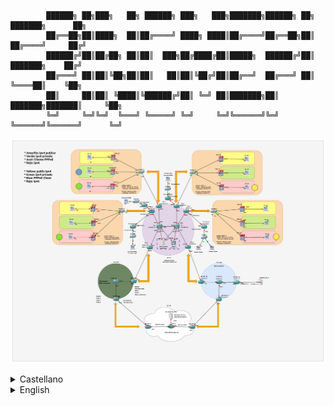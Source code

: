             ██████╗ ██╗███╗   ██╗ ██████╗ ███╗   ███╗███████╗██████╗ ██╗     ███████╗      ██╗
            ██╔══██╗██║████╗  ██║██╔════╝ ████╗ ████║██╔════╝██╔══██╗██║     ██╔════╝     ██╔╝
            ██████╔╝██║██╔██╗ ██║██║  ███╗██╔████╔██║█████╗  ██████╔╝██║     ███████╗    ██╔╝ 
            ██╔═══╝ ██║██║╚██╗██║██║   ██║██║╚██╔╝██║██╔══╝  ██╔═══╝ ██║     ╚════██║    ╚██╗ 
            ██║     ██║██║ ╚████║╚██████╔╝██║ ╚═╝ ██║███████╗██║     ███████╗███████║     ╚██╗
            ╚═╝     ╚═╝╚═╝  ╚═══╝ ╚═════╝ ╚═╝     ╚═╝╚══════╝╚═╝     ╚══════╝╚══════╝      ╚═╝

![Overview](files/project_overview.png?raw=true)


<details>
<summary>Castellano</summary>
<br>
> ! ESTE PROYECTO ESTA EN DESARROLLO, SED COMPRENSIBLES :P 

## **Descarga del proyecto**: [mega link](https://mega.nz/file/BoRwjJxK#DwhA62e7TvCg0izRk30q9RUSukBwDu_csd54HdriO7g)
            
  Sobre este proyecto:
-
PMP tiene como objetivo ser un recurso de aprendizaje de código abierto, que ayude aquellos que buscan ver cómo funcionan los protocolos dentro de un entorno controlado y seguro. Este proyecto no es perfecto, no está hecho por profesionales, soy un estudiante que se encontró una curva de aprendizaje bastante inclinada cuando comenzo en el mundillo de las redes, y que quiere probeer de herramientas a aquellos que vienen detrás :)
Si tienes experiencia en este tema y hay algo que crees que está mal, hazmelo saber, el feedback siempre se agradece; si quieres colaborar de forma activa, eres bienvenido, ve a la sección de cómo publicar cambios para saber más.

El proyecto incluye 4 sistemas autónomos: (Esta descripción está incompleta, se añadirá una explicación detallada en el futuro)
            
- **ISP 55:** Este es el más complejo de los 4, solo permite el tráfico IPv4, pero implementa túneles 6rd para permitir el trafico IPv6 .

- **ISP 2000:** Estos sistemas son los más modernos, solo permiten IPv6, pero se pueden utilizar túneles IPv4IPv6.

- **ISP 3000:** Muy parecido al ISP 55, solo permite el tráfico IPv4, pero usando túneles 6pe se puede atravesar tráfico IPv6.

- **ISP 100:** Este ISP tiene como objetivo simular el resto de Internet.

El color del punto final indica:

  **Amarillo:** Cliente con dirección ipv4 pública.
            
  **Verde:** Cliente con dirección ipv4 privada (CGNAT).
            
  **Rojo:** Cliente con rango Ipv6 asignado.
            
            
    - Círculo verde: Túnel a través de CGNAT.
            
    - Círculo amarillo: Túnel con salida publica.
            
    - Círculo azul: Cliente conectado a ISP 3000 mediante PPPoE.

### Otras características son:
            
- Servidor DHCP centralizado

- RBGP dual (El servidor DHCP actúa también como RBGP)

- Dos VPN separadas administradas por VRFS

- Enrutamiento por circuitos virtuales con MPLS

- Protocolos de enrutamiento como OSPF, IBGP y EBGP

            
            
            
            
            
            
            
Primeros pasos:
-
Antes de empezar, necesitas [gns3](https://www.gns3.com/software/download) y el archivo del proyecto. No estaría de más utilizar [Wireshark](https://www.wireshark.org/download.html) , ya que se puede utilizar de forma nativa en gns3 para analizar tráfico.


Si es tu primera vez con gns3 y con un proyecto de este calibre, preparate un café y tomatelo con calma. GNS3 tarda su tiempo para cargar y arrancar.

Una vez el proyecto haya cargado y la ventana de carga desaparezca, deberías estar listo para pulsar el botón de play, y los enlaces deberían empezar cambiar de rojo a verde. Lleva su tiempo, ya que muchos protocolos se ejecutan desde cold-start, así que sera mejor esperar un par de minutos.

Cuando ya esté todo configurado, es momento de jugar un poco con el entorno. Podemos empezar probando el camino más largo: Desde una terminal de usuario (clicando dos veces en un pc con el recuadro verde) escribe:

> **ping 50.0.0.2** (el servidor en la parte inferior)

Si no funcionase, veríamos un mensaje `DDD` en la terminal del PC. Esto significa que el primer descubrimiento del DHCP fallo, estó sucede porque el PC finaliza la configuración antes que el CPE, por lo que DHCP no se carga a tiempo.
Para resolver este problema simplemente escribimos:
            
```dhcp```

Si aparece DORA, significa que completó todos los pasos de descubrimiento, oferta, solicitud, reconocimiento, ahora puedes repetir el ping. Si deseas analizar los paquetes, simplemente utiliza wireshark, e inicializa la captura.

Comandos básicos del terminal ios:
-
Si deseas profundizar, debe saber cómo usar el terminal ios, los aspectos más básicos son:
            
> **show ip interface brief** o **sh ip int b**
            
> **sh ip route**
            
Entrar al modo de configuración global:
            
> **conf t**

Aunque recomiendo usar ? después de cada comando, ya que obtendremos todas las opciones que puedes usar.

Revisar la configuración del router:
            
-
Para ver la configuración de cualquier router con el proyecto parado, puedes hacer click derecho en el router deseado e ir a "edit config". Si el proyecto se está ejecutando, también puedes escribir en el terminal:
            
> **sh run**


Trabajando en:

- Permitir que los clientes tengan diferentes rangos de IPv6 asignados (Lo que permite a las empresas tener rangos más grandes), esto implica la configuración de un túnel 6rd en anycast en los border router.


TO-DO:

- Servidores DNS


Cómo publicar cambios:
-
(Trabajando en ello)
</details>

<details>
<summary>English</summary>
<br>
> ! THIS PROJECT IS IN A REALLY EARLY STAGE, PLEASE BE COMPASSIONATE :P

## **Download the project**: [mega link](https://mega.nz/file/BoRwjJxK#DwhA62e7TvCg0izRk30q9RUSukBwDu_csd54HdriO7g)
            
About this project:
- 
PMP aims to be an opensource learning resource, that helps new people to see how protocols operates inside a controlled and secure environment. This project is not perfect, is not made by professionals, I'm an student myself that found a fairly steep learning curve when I wanted to start in the world of networks, so I wanted to help others.
  
If you have experience in this topic, and there is something you think is wrong, please let me know, feedback is great; also if you want to collaborate, you are welcome, go to the how to publish changes section to know more.

The project includes 4 autonomous system: (This description is work in progress, an in depth explanation will be added)
> **ISP 55:** This is the more complex one, it only allow ipv4 traffic by default, but implements 6rd tunnels to allow ipv6 traffic. 
> **ISP 2000:** This are the new guys, they only allow ipv6 by default, but ip4ip6 tunnels are deployed.
> **ISP 3000:** Like ISP 55, they only allow ipv4 traffic by default, but using 6pe tunnels ipv6 traffic can go throw.
> **ISP 100:** This is a dual stack isp that aims to simulate the rest of internet.

The end-point color indicates:
> **Yellow:** Client with public ipv4 address.
> **Green:** Client with private ipv4 address (CGNAT).
> **Red:** Client with Ipv6 range assigned.
> - Green circle: Tunnel throw cgnat.
> - Yellow circle: Public tunnel.
> 
> **Blue circle**: Client connected to ISP 3000 throw PPPoE. 

Other features are:
>Cgnat on green endpoints, centraliced dhcp server, dual rbgp (the dhcp server also act as rbgp), PPPoE that allows ClientPPP to acces the ISP 3000 network, 2 separated vpns managed by vrfs, mpls, ospf, ibgp and ebgp. (Probably Im missing something)

Start walking around:
-
First of all, you need [gns3](https://www.gns3.com/software/download) and the file linked above. Also [wireshark](https://www.wireshark.org/download.html) is recomended, since it can be used natively in gns3 to analyze traffic.

If this is your first time with gns3 and a project of this size, stay calm... btw go take a coffee, it takes its time to load and start, so don't panic if you don't see things doing things instantly. Gns3 has a client-server arquitecture, thats why you see popups trying to connect to a server in localhost.

After opening the project, when the loading popup is gone, you should be ready to hit the play button (the green one on top left) and links should start to change from red to green. It takes a while, many protocols running from cold start, so give it a few minutes to make sure everything its ready.

So you have all interfaces with ips configured and your route tables are filled, its time to play.
First you can test the longest path; from an end user terminal (double click on a green PC, a terminal should open), write :

>  **ping 50.0.0.2** (the server at the bottom)

If it doesn't work, no worries, do you see a "DDD" message on the PC terminal? It means the first dhcp discovery failed, this happens due to the PC ending its configuration before the CPE does, so dhcp is not working on time. To solve it just write:
> **dhcp**

If you now see DORA, it means it compleated all the discovery, offer, request, ack steps, now you can repeated the ping.

If you want to analyze the packets in any link (wireshark required), just right click on it and click on start capture, a lens should appear over the link, remember that closing wireshark doest stop stop the capture, if the lens is there, wireshark is running and consuming resources, take care of that.

Basic ios terminal commands:
-
If you want to dig in, you need to now how to use the ios terminal, the most basics are:
> **show ip interface brief** or **sh ip in b**
> **show ip route**

Entering global config mode:
> **configure terminal** or **conf t**

But the most important keyword is "?", write "?" after any command and you will get all the options you have, use ***enter*** and ***space*** to advance. 

Review router configuration:
-
To check the configuration of any router with the project not running, you can right click on the desired router and go to edit config. If the project is running, you also can write:
> **show run**

and use ***enter*** and ***space*** to advance.

Currently working on:
-
- Allow clients to have different ipv6 ranges assigned (allowing companies to have bigger ranges), involves 6rd tunnel configuration with anycast to bot border routers.


TO-DO:
-
- DNS servers


How to publish changes:
-
(Working on this)
</details>
